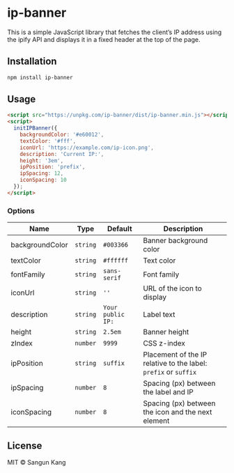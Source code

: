 # ip-banner

This is a simple JavaScript library that fetches the client’s IP address using the ipify API and displays it in a fixed header at the top of the page.

## Installation

```bash
npm install ip-banner
```

## Usage

```html
<script src="https://unpkg.com/ip-banner/dist/ip-banner.min.js"></script>
<script>
  initIPBanner({
    backgroundColor: '#e60012',
    textColor: '#fff',
    iconUrl: 'https://example.com/ip-icon.png',
    description: 'Current IP:',
    height: '3em',
    ipPosition: 'prefix',
    ipSpacing: 12,
    iconSpacing: 10
  });
</script>
```

### Options

| Name            | Type      | Default       | Description                                          |
|-----------------|-----------|---------------|------------------------------------------------------|
| backgroundColor | `string`  | `#003366`     | Banner background color                              |
| textColor       | `string`  | `#ffffff`     | Text color                                           |
| fontFamily      | `string`  | `sans-serif`  | Font family                                          |
| iconUrl         | `string`  | `''`          | URL of the icon to display                           |
| description     | `string`  | `Your public IP:` | Label text                                       |
| height          | `string`  | `2.5em`       | Banner height                                        |
| zIndex          | `number`  | `9999`        | CSS z-index                                          |
| ipPosition      | `string`  | `suffix`      | Placement of the IP relative to the label: `prefix` or `suffix` |
| ipSpacing       | `number`  | `8`           | Spacing (px) between the label and IP                |
| iconSpacing     | `number`  | `8`           | Spacing (px) between the icon and the next element   |

## License

MIT © Sangun Kang
